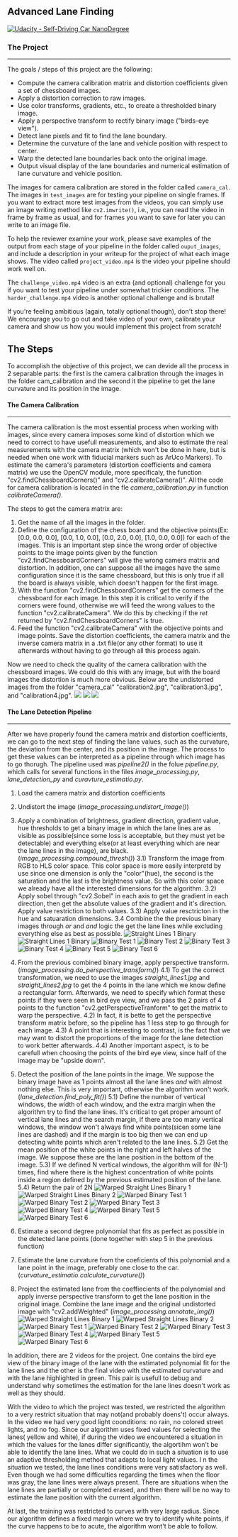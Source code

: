 
## Advanced Lane Finding
[![Udacity - Self-Driving Car NanoDegree](https://s3.amazonaws.com/udacity-sdc/github/shield-carnd.svg)](http://www.udacity.com/drive)

[//]: # (Image References)
[undist1]: ./output_images/undist_calibration2.jpg
[undist2]: ./output_images/undist_calibration3.jpg
[undist3]: ./output_images/undist_calibration4.jpg

[bin1]: ./binary_straight_lines1.jpg "Straight Lines Binary 1"
[bin2]: ./binary_straight_lines2.jpg "Straight Lines Binary 2"
[bin3]: ./binary_test1.jpg "Binary Test 1"
[bin4]: ./binary_test2.jpg "Binary Test 2"
[bin5]: ./binary_test3.jpg "Binary Test 3"
[bin6]: ./binary_test4.jpg "Binary Test 4"
[bin7]: ./binary_test5.jpg "Binary Test 5"
[bin8]: ./binary_test6.jpg "Binary Test 6"

[bin_warped1]: ./binary__warped_straight_lines1.jpg "Warped Straight Lines Binary 1"
[bin_warped2]: ./binary__warped_straight_lines2.jpg "Warped Straight Lines Binary 2"
[bin_warped3]: ./binary__warped_test1.jpg "Warped Binary Test 1"
[bin_warped4]: ./binary__warped_test2.jpg "Warped Binary Test 2"
[bin_warped5]: ./binary__warped_test3.jpg "Warped Binary Test 3"
[bin_warped6]: ./binary__warped_test4.jpg "Warped Binary Test 4"
[bin_warped7]: ./binary__warped_test5.jpg "Warped Binary Test 5"
[bin_warped8]: ./binary__warped_test6.jpg "Warped Binary Test 6"

[final_straight1]: ./final_straight_lines1.jpg "Warped Straight Lines Binary 1"
[final_straight2]: ./final_straight_lines2.jpg "Warped Straight Lines Binary 2"
[final_test1]: ./final_test1.jpg "Warped Binary Test 1"
[final_test2]: ./final_test2.jpg "Warped Binary Test 2"
[final_test3]: ./final_test3.jpg "Warped Binary Test 3"
[final_test4]: ./final_test4.jpg "Warped Binary Test 4"
[final_test5]: ./final_test5.jpg "Warped Binary Test 5"
[final_test6]: ./final_test6.jpg "Warped Binary Test 6"



### The Project
---

The goals / steps of this project are the following:

* Compute the camera calibration matrix and distortion coefficients given a set of chessboard images.
* Apply a distortion correction to raw images.
* Use color transforms, gradients, etc., to create a thresholded binary image.
* Apply a perspective transform to rectify binary image ("birds-eye view").
* Detect lane pixels and fit to find the lane boundary.
* Determine the curvature of the lane and vehicle position with respect to center.
* Warp the detected lane boundaries back onto the original image.
* Output visual display of the lane boundaries and numerical estimation of lane curvature and vehicle position.

The images for camera calibration are stored in the folder called `camera_cal`.  The images in `test_images` are for testing your pipeline on single frames.  If you want to extract more test images from the videos, you can simply use an image writing method like `cv2.imwrite()`, i.e., you can read the video in frame by frame as usual, and for frames you want to save for later you can write to an image file.  

To help the reviewer examine your work, please save examples of the output from each stage of your pipeline in the folder called `ouput_images`, and include a description in your writeup for the project of what each image shows.    The video called `project_video.mp4` is the video your pipeline should work well on.  

The `challenge_video.mp4` video is an extra (and optional) challenge for you if you want to test your pipeline under somewhat trickier conditions.  The `harder_challenge.mp4` video is another optional challenge and is brutal!

If you're feeling ambitious (again, totally optional though), don't stop there!  We encourage you to go out and take video of your own, calibrate your camera and show us how you would implement this project from scratch!

The Steps
----
To accomplish the objective of this project, we can devide all the process in 2 separable parts: the first is the camera calibration through the images in the folder cam_calibration and the second it the pipeline to get the lane curvature and its position in the image. 

#### The Camera Calibration
----
The camera calibration is the most essential process when working with images, since every camera imposes some kind of distortion which we need to correct to have usefull measurements, and also to estimate the real measurements with the camera matrix (which won't be done in here, but is needed when one work with fiducial markers such as ArUco Markers). To estimate the camera's parameters (distortion coefficients and camera matrix) we use the OpenCV module, more specificaly, the function "cv2.findChessboardCorners()" and "cv2.calibrateCamera()". All the code for camera calibration is located in the fle *camera_calibration.py* in function *calibrateCamera()*.


The steps to get the camera matrix are:
  1) Get the name of all the images in the folder. 
  2) Define the configuration of the chess board and the objective points(Ex: [0.0, 0.0, 0.0], [0.0, 1.0, 0.0], [0.0, 2.0, 0.0], [1.0, 0.0, 0.0]) for each of the images. This is an important step since the wrong order of objective points to the image points given by the function "cv2.findChessboardCorners" will give the wrong camera matrix and distortion. In addition, one can suppose all the images have the same configuration since it is the same chessboard, but this is only true if all the board is always visible, which doesn't happen for the first image.
  3) With the function "cv2.findChessboardCorners" get the corners of the chessboard for each image. In this step it is critical to verify if the corners were found, otherwise we will feed the wrong values to the function "cv2.calibrateCamera". We do this by checking if the *ret* returned by "cv2.findChessboardCorners" is true.
  4) Feed the function "cv2.calibrateCamera" with the objective points and image points. Save the distortion coefficients, the camera matrix and the inverse camera matrix in a .txt file(or any other format) to use it afterwards without having to go through all this process again.

Now we need to check the quality of the camera calibration with the chessboard images. We could do this with any image, but with the board images the distortion is much more obvious. Below are the undistorted images from the folder "camera_cal" "calibration2.jpg", "calibration3.jpg", and "calibration4.jpg".
![][undist1]
![][undist2]
![][undist3]


#### The Lane Detection Pipeline
----
After we have properly found the camera matrix and distortion coefficients, we can go to the next step of finding the lane values, such as the curvature, the deviation from the center, and its position in the image. The process to get these values can be interpreted as a pipeline through which image has to go thorugh. The pipeline used was *pipeline2()* in the folue *pipeline.py*, which calls for several functions in the files *image_processing.py*, *lane_detection_py* and *curavture_estimatio.py*.

  1) Load the camera matrix and distortion coefficients
  2) Undistort the image (*image_processing.undistort_image()*)
  3) Apply a combination of brightness, gradient direction, gradient value, hue thresholds to get a binary image in which the lane lines are as visible as possible(since some loss is acceptable, but they must yet be detectable) and everything else(or at least everything which are near the lane lines in the image), are black. (*image_processing.compound_thresh()*)
    3.1) Transform the image from RGB to HLS color space. This color space is more easily interpretd by use since one dimension is only the "color"(hue), the second is the saturation and the last is the brightness value. So with this color space we already have all the interested dimensions for the algorithm.
    3.2) Apply sobel through "cv2.Sobel" in each axis to get the gradient in each direction, then get the absolute values of the gradient and it's direction. Apply value restriction to both values.
    3.3) Apply value resctricton  in the hue and satuaration dimensions.
    3.4 Combine the the previous binary images through *or* and *and* logic the get the lane lines while excluding everything else as best as possible.
    ![Straight Lines 1 Binary][bin1]
    ![Straight Lines 1 Binary][bin2]
    ![Binary Test 1][bin3]
    ![Binary Test 2][bin4]
    ![Binary Test 3][bin5]
    ![Binary Test 4][bin6]
    ![Binary Test 5][bin7]
    ![Binary Test 6][bin8]

    
  4) From the previous combined binary image, apply perspective transform. (*image_processing.do_perspective_transform()*)
    4.1) To get the correct transformation, we need to use the images *straight_lines1.jpg* and *straight_lines2.jpg* to get the 4 points in the lane which we know define a rectangular form. Afterwards, we need to specify which format these points if they were seen in bird eye view, and we pass the 2 pairs of 4 points to the function "cv2.getPerspectiveTranform" to get the matrix to warp the perspective. 
    4.2) In fact, it is bette to get the perspective transform matrix before, so the pipeline has 1 less step to go through for each image.
    4.3) A point that is interesting to contrast, is the fact that we may want to distort the proportions of the image for the lane detection to work better afterwards.
    4.4) Another important aspect, is to be carefull when choosing the points of the bird eye view, since half of the image may be "upside down".
 
  5) Detect the position of the lane points in the image. We suppose the binary image have as 1 points almost all the lane lines *and* with almost nothing else. This is very important, otherwise the algorithm won't work. (*lane_detection.find_poly_fit()*)
    5.1) Define the number of vertical windows, the width of each window, and the extra margin when the algorithm try to find the lane lines. It's critical to get proper amount of vertical lane lines and the search margin, if there are too many vertical windows, the window won't always find white points(sicen some lane lines are dashed) and if the margin is too big then we can end up detecting white points which aren't related to the lane lines.
    5.2) Get the mean position of the white points in the right and left halves of the image. We suppose these are the lane position in the bottom of the image.
    5.3) If we defined N vertical windows, the algorithm will for (N-1) times, find where there is the highest concentration of white points inside a region defined by the previous estimated position of the lane.
    5.4) Return the pair of 2N
    ![][bin_warped1]  ![][bin_warped2] ![][bin_warped3] ![][bin_warped4]
    ![][bin_warped5]  ![][bin_warped6] ![][bin_warped7] ![][bin_warped8]
    
  6) Estimate a second degree polynomial that fits as perfect as possible in the detected lane points (done together with step 5 in the previous function)
  7) Estimate the lane curvature from the coeficients of this polynomial and a lane point in the image, preferably one close to the car.(*curvature_estimatio.calculate_curvature()*)
  8)  Project the estimated lane from the coeffiecients of the polynomial and apply inverse perspective transform to get the lane position in the original image. Combine the lane image and the original undistorted image with "cv2.addWeighted" (*image_processing.annotate_img()*)
    ![][final_straight1]  ![][final_straight2] ![][final_test1] ![][final_test2]
    ![][final_test3]  ![][final_test4] ![][final_test5] ![][final_test6]


In addition, there are 2 videos for the project. One contains the bird eye view of the binary image of the lane with the estimated polynomial fit for the lane lines and the other is the final video with the estimated curvature and with the lane highlighted in green. This pair is usefull to debug and understand why sometimes the estimation for the lane lines doesn't work as well as they should.


With the video to which the project was tested, we restricted the algorithm to a very restrict situation that may not(and probably doens't) occur always. In the video we had very good light coonditions: no rain, no colored street lights, and no fog. Since our algorithm uses fixed values for selecting the lanes( yellow and white), if during the video we encountered a situation in which the values for the lanes differ significantly, the algortihm won't be able to identify the lane lines. What we could do in such a situation is to use an adaptive thresholding method that adapts to local light values. 
I
n the situation we tested, the lane lines conditions were very satisfactory as well. Even though we had some difficulties regarding the times when the floor was gray, the lane lines were always present. There are situations when the lane lines are partially or compĺeted erased, and then there will be no way to estimate the lane position with the current algorithm.

At last, the training was restricted to curves with very large radius. Since our algorithm defines a fixed margin where we try to identify white points, if the curve happens to be to acute, the algorithm wont't be able to follow.
